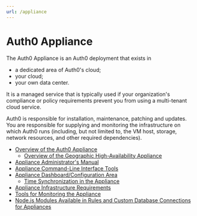 ```yaml
---
url: /appliance
---
```


# Auth0 Appliance

The Auth0 Appliance is an Auth0 deployment that exists in

* a dedicated area of Auth0's cloud;
* your cloud;
* your own data center.

It is a managed service that is typically used if your organization's compliance or policy requirements prevent you from using a multi-tenant cloud service.

Auth0 is responsible for installation, maintenance, patching and updates. You are responsible for supplying and monitoring the infrastructure on which Auth0 runs (including, but not limited to, the VM host, storage, network resources, and other required dependencies).

* [Overview of the Auth0 Appliance](/appliance/overview)
    * [Overview of the Geographic High-Availability Appliance](/appliance/geo-ha)
* [Appliance Administrator's Manual](/appliance/admin)
* [Appliance Command-Line Interface Tools](/appliance/cli)
* [Appliance Dashboard/Configuration Area](/appliance/dashboard)
    * [Time Synchronization in the Appliance](/appliance/clock)
* [Appliance Infrastructure Requirements](/appliance/infrastructure)
* [Tools for Monitoring the Appliance](/appliance/monitoring)
* [Node.js Modules Available in Rules and Custom Database Connections for Appliances](/appliance/modules)
